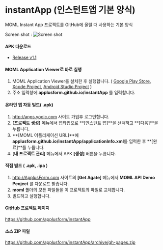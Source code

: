 # instantApp (인스턴트앱 기본 양식)
MOML Instant App 프로젝트를 GitHub에 올릴 때 사용하는 기본 양식

Screen shot :
![Screen shot](http://applusform.github.io/instantApp/screenshot1.png)

#### APK 다운로드
* [Release v1.1](https://github.com/applusform/instantApp/releases/download/v1.1/io.github.applusform.instantApp.apk)

#### MOML Application Viewer로 바로 실행
1. MOML Application Viewer를 설치한 후 실행합니다. ( [Google Play Store](https://play.google.com/store/apps/details?id=org.mospi.momlappviewer), [Xcode Project](https://github.com/applusform/MOMLAppViewer_iOS), [Android Studio Project](https://github.com/applusform/MOMLAppViewer_Android_Studio) )
2. 주소 입력창에 **applusform.github.io/instantApp** 를 입력합니다.

#### 온라인 앱 자동 빌드( .apk)
1. http://apps.yooic.com 사이트 가입후 로그인합니다.
2. **[프로젝트 생성]** 메뉴에서 앱타입으로 **[인스턴트 앱]**을 선택하고 **[다음]**을 누릅니다.
3. **[MOML 어플리케이션 URL]**에 **applusform.github.io/instantApp/applicationInfo.xml**를 입력한 후 **[완료]**를 누릅니다.
4. **[내 프로젝트 관리]** 메뉴에서 APK **[생성]** 버튼을 누릅니다.

#### 직접 빌드 ( .apk, .ipa )
1. http://ApplusForm.com 사이트의 **[Get Agate]** 메뉴에서 **MOML API Demo Peoject** 를 다운로드 받습니다.
2. **moml** 폴더의 모든 파일들을 이 프로젝트의 파일로 교체합니다.
3. 빌드하고 실행합니다.

#### GitHub 프로젝트 페이지
https://github.com/applusform/instantApp

#### 소스 ZIP 파일
https://github.com/applusform/instantApp/archive/gh-pages.zip

